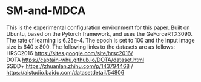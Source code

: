 # SM-and-MDCA
This is the experimental configuration environment for this paper.
Built on Ubuntu, based on the Pytorch framework, and uses the GeForceRTX3090.
The rate of learning is 6.25e-4.
The epoch is set to 100 and the input image size is 640 x 800.
The following links to the datasets are as follows:
HRSC2016 https://sites.google.com/site/hrsc2016/   
DOTA https://captain-whu.github.io/DOTA/dataset.html  
SSDD+ https://zhuanlan.zhihu.com/p/143794468  / https://aistudio.baidu.com/datasetdetail/54806  
